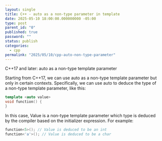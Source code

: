 ```yaml
---
layout: single
title: C++ - auto as a non-type parameter in template
date: 2025-05-10 18:00:00.000000000 -05:00
type: post
parent_id: "0"
published: true
password: ""
status: publish
categories:
  - cpp
permalink: "2025/05/10/cpp-auto-non-type-parameter"
---
```


C++17 and later: auto as a non-type template parameter

Starting from C++17, we can use auto as a non-type template parameter but only in certain contexts. Specifically, we can use auto to deduce the type of a non-type template parameter, like this:
```cpp
template <auto value>
void function() {
}
```
In this case, Value is a non-type template parameter which type is deduced by the compiler based on the initializer expression. For example:
```cpp
function<5>(); // Value is deduced to be an int
function<'a'>(); // Value is deduced to be a char
```

